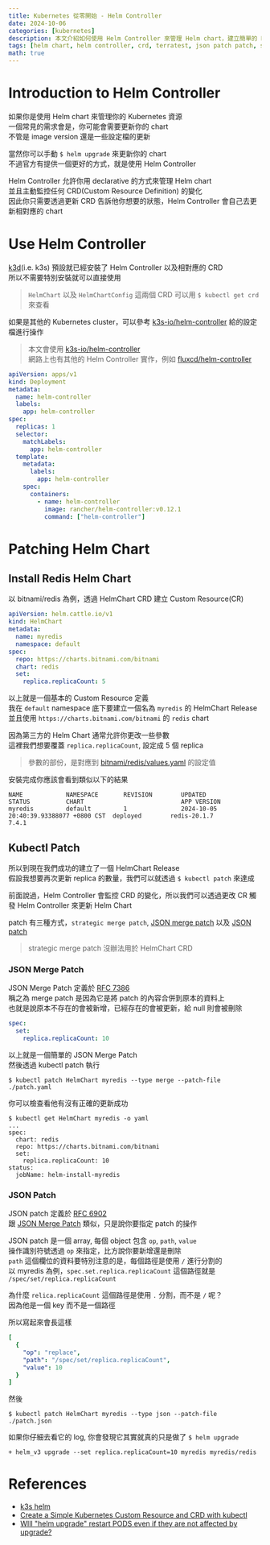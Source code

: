 ```yaml
---
title: Kubernetes 從零開始 - Helm Controller
date: 2024-10-06
categories: [kubernetes]
description: 本文介紹如何使用 Helm Controller 來管理 Helm chart，建立簡單的 Redis Helm Release 並且使用 kubectl patch 來更新並觀察 Helm Chart 的變化
tags: [helm chart, helm controller, crd, terratest, json patch patch, strategic merge patch, json patch, kubectl patch]
math: true
---
```


# Introduction to Helm Controller
如果你是使用 Helm chart 來管理你的 Kubernetes 資源\
一個常見的需求會是，你可能會需要更新你的 chart\
不管是 image version 還是一些設定檔的更新

當然你可以手動 `$ helm upgrade` 來更新你的 chart\
不過官方有提供一個更好的方式，就是使用 Helm Controller

Helm Controller 允許你用 declarative 的方式來管理 Helm chart\
並且主動監控任何 CRD(Custom Resource Definition) 的變化\
因此你只需要透過更新 CRD 告訴他你想要的狀態，Helm Controller 會自己去更新相對應的 chart

# Use Helm Controller
[k3d](https://k3d.io/v5.7.4/)(i.e. k3s) 預設就已經安裝了 Helm Controller 以及相對應的 CRD\
所以不需要特別安裝就可以直接使用

> `HelmChart` 以及 `HelmChartConfig` 這兩個 CRD 可以用 `$ kubectl get crd` 來查看

如果是其他的 Kubernetes cluster，可以參考 [k3s-io/helm-controller](https://github.com/k3s-io/helm-controller/blob/master/manifests/deploy-cluster-scoped.yaml) 給的設定檔進行操作

> 本文會使用 [k3s-io/helm-controller](https://github.com/k3s-io/helm-controller)\
> 網路上也有其他的 Helm Controller 實作，例如 [fluxcd/helm-controller](https://github.com/fluxcd/helm-controller)

```yaml
apiVersion: apps/v1
kind: Deployment
metadata:
  name: helm-controller
  labels:
    app: helm-controller
spec:
  replicas: 1
  selector:
    matchLabels:
      app: helm-controller
  template:
    metadata:
      labels:
        app: helm-controller
    spec:
      containers:
        - name: helm-controller
          image: rancher/helm-controller:v0.12.1
          command: ["helm-controller"]
```

# Patching Helm Chart
## Install Redis Helm Chart
以 bitnami/redis 為例，透過 HelmChart CRD 建立 Custom Resource(CR)

```yaml
apiVersion: helm.cattle.io/v1
kind: HelmChart
metadata:
  name: myredis
  namespace: default
spec:
  repo: https://charts.bitnami.com/bitnami
  chart: redis
  set:
    replica.replicaCount: 5
```

以上就是一個基本的 Custom Resource 定義\
我在 `default` namespace 底下要建立一個名為 `myredis` 的 HelmChart Release\
並且使用 `https://charts.bitnami.com/bitnami` 的 `redis` chart

因為第三方的 Helm Chart 通常允許你更改一些參數\
這裡我們想要覆蓋 `replica.replicaCount`, 設定成 5 個 replica

> 參數的部份，是對應到 [bitnami/redis/values.yaml](https://github.com/bitnami/charts/blob/main/bitnami/redis/README.md) 的設定值

安裝完成你應該會看到類似以下的結果

```
NAME            NAMESPACE       REVISION        UPDATED                                 STATUS          CHART                           APP VERSION
myredis         default         1               2024-10-05 20:40:39.93388077 +0800 CST  deployed        redis-20.1.7                    7.4.1      
```

## Kubectl Patch
所以到現在我們成功的建立了一個 HelmChart Release\
假設我想要再次更新 replica 的數量，我們可以就透過 `$ kubectl patch` 來達成

前面說過，Helm Controller 會監控 CRD 的變化，所以我們可以透過更改 CR 觸發 Helm Controller 來更新 Helm Chart

patch 有三種方式，`strategic merge patch`, [JSON merge patch](#json-merge-patch) 以及 [JSON patch](#json-patch)

> strategic merge patch 沒辦法用於 HelmChart CRD

### JSON Merge Patch
JSON Merge Patch 定義於 [RFC 7386](https://datatracker.ietf.org/doc/html/rfc7386)\
稱之為 merge patch 是因為它是將 patch 的內容合併到原本的資料上\
也就是說原本不存在的會被新增，已經存在的會被更新，給 null 則會被刪除

```yaml
spec:
  set:
    replica.replicaCount: 10
```

以上就是一個簡單的 JSON Merge Patch\
然後透過 kubectl patch 執行

```shell
$ kubectl patch HelmChart myredis --type merge --patch-file ./patch.yaml
```

你可以檢查看他有沒有正確的更新成功
```shell
$ kubectl get HelmChart myredis -o yaml
...
spec:
  chart: redis
  repo: https://charts.bitnami.com/bitnami
  set:
    replica.replicaCount: 10
status:
  jobName: helm-install-myredis
```

### JSON Patch
JSON patch 定義於 [RFC 6902](https://datatracker.ietf.org/doc/html/rfc6902)\
跟 [JSON Merge Patch](#json-merge-patch) 類似，只是說你要指定 patch 的操作

JSON patch 是一個 array, 每個 object 包含 `op`, `path`, `value`\
操作識別符號透過 `op` 來指定，比方說你要新增還是刪除\
`path` 這個欄位的資料要特別注意的是，每個路徑是使用 `/` 進行分割的\
以 myredis 為例，`spec.set.replica.replicaCount` 這個路徑就是 `/spec/set/replica.replicaCount`

為什麼 `relica.replicaCount` 這個路徑是使用 `.` 分割，而不是 `/` 呢？\
因為他是一個 key 而不是一個路徑

所以寫起來會長這樣
```yaml
[
  {
    "op": "replace",
    "path": "/spec/set/replica.replicaCount",
    "value": 10
  }
]
```

然後

```shell
$ kubectl patch HelmChart myredis --type json --patch-file ./patch.json
```

如果你仔細去看它的 log, 你會發現它其實就真的只是做了 `$ helm upgrade`
```
+ helm_v3 upgrade --set replica.replicaCount=10 myredis myredis/redis
```

# References
+ [k3s helm](https://docs.k3s.io/helm)
+ [Create a Simple Kubernetes Custom Resource and CRD with kubectl](https://able8.medium.com/create-a-simple-kubernetes-custom-resource-and-crd-with-kubectl-f2a73e166f5d)
+ [WIll "helm upgrade" restart PODS even if they are not affected by upgrade?](https://stackoverflow.com/questions/58602311/will-helm-upgrade-restart-pods-even-if-they-are-not-affected-by-upgrade)
